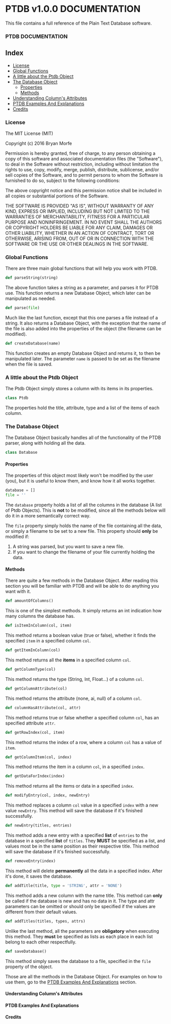 # PTDB v1.0.0 DOCUMENTATION
This file contains a full reference of the Plain Text Database software.

### PTDB DOCUMENTATION

## Index
* [License](https://github.com/BryanMorfe/ptdb/blob/master/REFERENCE.md#license)
* [Global Functions](https://github.com/BryanMorfe/ptdb/blob/master/REFERENCE.md#global-functions)
* [A little about the Ptdb Object](https://github.com/BryanMorfe/ptdb/blob/master/REFERENCE.md#a-little-about-the-ptdb-object)
* [The Database Object](https://github.com/BryanMorfe/ptdb/blob/master/REFERENCE.md#the-database-object)
  * [Properties](https://github.com/BryanMorfe/ptdb/blob/master/REFERENCE.md#properties)
  * [Methods](https://github.com/BryanMorfe/ptdb/blob/master/REFERENCE.md#methods)
* [Understanding Column's Attributes](https://github.com/BryanMorfe/ptdb/blob/master/REFERENCE.md#understanding-columns-attributes)
* [PTDB Examples And Explanations](https://github.com/BryanMorfe/ptdb/blob/master/REFERENCE.md#ptdb-examples-and-explanations)
* [Credits](https://github.com/BryanMorfe/ptdb/blob/master/REFERENCE.md#credits)

### License
The MIT License (MIT)

Copyright (c) 2016 Bryan Morfe

Permission is hereby granted, free of charge, to any person obtaining a copy
of this software and associated documentation files (the "Software"), to deal
in the Software without restriction, including without limitation the rights
to use, copy, modify, merge, publish, distribute, sublicense, and/or sell
copies of the Software, and to permit persons to whom the Software is
furnished to do so, subject to the following conditions:

The above copyright notice and this permission notice shall be included in all
copies or substantial portions of the Software.

THE SOFTWARE IS PROVIDED "AS IS", WITHOUT WARRANTY OF ANY KIND, EXPRESS OR
IMPLIED, INCLUDING BUT NOT LIMITED TO THE WARRANTIES OF MERCHANTABILITY,
FITNESS FOR A PARTICULAR PURPOSE AND NONINFRINGEMENT. IN NO EVENT SHALL THE
AUTHORS OR COPYRIGHT HOLDERS BE LIABLE FOR ANY CLAIM, DAMAGES OR OTHER
LIABILITY, WHETHER IN AN ACTION OF CONTRACT, TORT OR OTHERWISE, ARISING FROM,
OUT OF OR IN CONNECTION WITH THE SOFTWARE OR THE USE OR OTHER DEALINGS IN THE
SOFTWARE.

### Global Functions
There are three main global functions that will help you work with PTDB.

```python
def parseString(string)
```
The above function takes a string as a parameter, and parses it for PTDB use.
This function returns a new Database Object, which later can be manipulated as needed.

```python
def parse(file)
```
Much like the last function, except that this one parses a file instead of a string. It also returns a Database Object, with the exception that the name of the file is also added into the properties of the object (the filename can be modified).

```python
def createDatabase(name)
```
This function creates an empty Database Object and returns it, to then be manipulated later. The parameter `name` is passed to be set as the filename when the file is saved.

### A little about the Ptdb Object
The Ptdb Object simply stores a column with its items in its properties.

```python
class Ptdb
```
The properties hold the title, attribute, type and a list of the items of each column.

### The Database Object
The Database Object basically handles all of the functionality of the PTDB parser, along with holding all the data.
```python
class Database
```
#### Properties
The properties of this object most likely won't be modified by the user (you), but it is useful to know them, and know how it all works together.
```python
database = []
file = ''
```
The `database` property holds a list of all the columns in the database (A list of Ptdb Objects). This is **not** to be modified, since all the methods below will do it in a more semantically correct way.

The `file` property simply holds the name of the file containing all the data, or simply a filename to be set to a new file. This property should **only** be modified if:
1. A string was parsed, but you want to save a new file.
2. If you want to change the filename of your file currently holding the data.

#### Methods
There are quite a few methods in the Database Object. After reading this section you will be familiar with PTDB and will be able to do anything you want with it.

```python
def amountOfColumns()
```
This is one of the simplest methods. It simply returns an int indication how many columns the database has.

```python
def isItemInColumn(col, item)
```
This method returns a boolean value (true or false), whether it finds the specified `item` in a specified column `col`.

```python
def getItemInColumn(col)
```
This method returns all the **items** in a specified column `col`.

```python
def getColumnType(col)
```
This method returns the type (String, Int, Float...) of a column `col`.

```python
def getColumnAttribute(col)
```
This method returns the attribute (none, ai, null) of a column `col`.

```python
def columnHasAttribute(col, attr)
```
This method returns true or false whether a specified column `col`, has an specified attribute `attr`.

```python
def getRowIndex(col, item)
```
This method returns the index of a row, where a column `col` has a value of `item`.

```python
def getColumnItem(col, index)
```
This method returns the item in a column `col`, in a specified `index`.

```python
def getDataForIndex(index)
```
This method returns all the items or data in a specified `index`.

```python
def modifyEntry(col, index, newEntry)
```
This method replaces a column `col` value in a specified `index` with a new value `newEntry`. This method will save the database if it's finished successfully.

```python
def newEntry(titles, entries)
```
This method adds a new entry with a specified **list** of `entries` to the database in a specified **list** of `titles`. They **MUST** be specified as a list, and values most be in the same position as their respective title. This method will save the database if it's finished successfully.

```python
def removeEntry(index)
```
This method will delete **permanently** all the data in a specified index. After it's done, it saves the database.

```python
def addTitle(title, type = 'STRING', attr = 'NONE')
```
This method adds a new column with the name title. This method can **only** be called if the database is new and has no data in it. The type and attr parameters can be omitted or should only be specified if the values are different from their default values.

```python
def addTitles(titles, types, attrs)
```
Unlike the last method, all the parameters are **obligatory** when executing this method. They **must** be specified as lists as each place in each list belong to each other respectfully.

```python
def saveDatabase()
```
This method simply saves the database to a file, specified in the `file` property of the object.

Those are all the methods in the Database Object. For examples on how to use them, go to the [PTDB Examples And Explanations](https://github.com/BryanMorfe/ptdb/blob/master/REFERENCE.md#ptdb-examples-and-explanations) section.

#### Understanding Column's Attributes

#### PTDB Examples And Explanations

#### Credits
